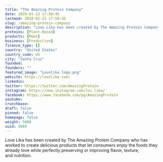 ```yaml
---
title: "The Amazing Protein Company"
date: 2020-01-23 17:50:45
lastmod: 2020-01-23 17:50:45
slug: /amazing-protein-company
description: "Love Lika has been created by The Amazing Protein Company who has worked to create delicious products that let consumers enjoy the foods they already love while perfectly preserving or improving flavor, texture, and nutrition."
proteins: [Plant-Based]
products: [Meat]
business: [Production]
finance_type: []
country: "United States"
country_code: US
city: "Santa Cruz"
founded: 
founders: ""
featured_image: "Lovelika logo.png"
website: https://lovelika.com/
linkedin: 
twitter: https://twitter.com/AmazingProtein
instagram: https://www.instagram.com/luv_lika/
facebook: https://www.facebook.com/pg/AmazingProtein
youtube: 
crunchbase: 
draft: false
pinned: false
homepage: false
weight: 5000
uuid: 5669
---
```

Love Lika has been created by The Amazing Protein Company who has worked to create delicious products that let consumers enjoy the foods they already love while perfectly preserving or improving flavor, texture, and nutrition.
